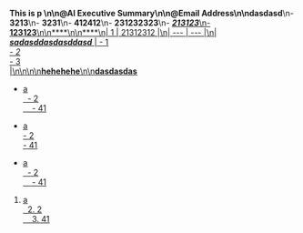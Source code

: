**This is p **\n\n@AI Executive Summary\n\n@Email Address\n\n**dasdasd**\n- **3213**\n- **3231**\n- **412412**\n- **231232323**\n- <u>_**213123**_<u>\n- **123123**\n\n****\n\n****\n| 1 | 21312312 |\n| --- | --- |\n| _**sadasd**__**dasdas**__**ddasd**_ | - 1<br>- <u>_2_<u><br>- 3<br> |\n\n\n\n**hehehehe**\n\n**dasdasdas**


- a<br>&nbsp;&nbsp;- 2<br>&nbsp;&nbsp;&nbsp;&nbsp;- 41<br>

- a<br>  - 2<br>    - 41<br>

- a<br>&nbsp;&nbsp;- 2<br>&nbsp;&nbsp;&nbsp;&nbsp;- 41<br>

1. a<br>&nbsp;&nbsp;2. 2<br>&nbsp;&nbsp;&nbsp;&nbsp;3. 41<br>
